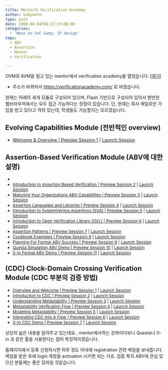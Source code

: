 ```yaml
---
title: Mentor의 Verification Academy
author: babyworm
type: post
date: 2009-08-04T00:22:37+00:00
categories:
  - 'News on SoC &amp; IP design'
tags:
  - ABV
  - Assertion
  - Mentor
  - Verification

---
```

OVM과 AVM을 밀고 있는 mentor에서 verification academy를 열었습니다. [<a href="https://verificationacademy.com/" target="_blank">여기</a>]
- 주소가 바뀌어서 https://verificationacademy.com/ 로 바꿨습니다.

현재는 아래의 세개 모듈로 구성되어 있으며, Flash 기반으로 구성되어 있어서 왠만한 웹브라우저에서는 모두 접근 가능하다는 장점이 있습니다. 단, 현재는 회사 메일로만 가입을 받고 있다고 적혀 있는데, 학생들도 가능할지는 모르겠습니다.

## Evolving Capabilities Module (전반적인 overview)

- <a href="http://verification-academy.mentor.com/content/welcome-overview-preview-session-1"> Welcome & Overview | Preview Session 1</a> | <a href="http://verification-academy.mentor.com/articulate/redirect/9176532177" target="_blank">Launch Session</a>

## Assertion-Based Verification Module (ABV에 대한 설명)

<div class="session-demo-section">
  <ul class="session-demo-list">
    <li>
      <font size="2"></font>
    </li>
    <li>
      <font size="2"><a class="lightbox-processed" href="http://verification-academy.mentor.com/content/introduction-assertion-based-verification-preview-session-2" rel="lightframe">Introduction to Assertion Based Verification | Preview Session 2</a> | <a href="http://verification-academy.mentor.com/articulate/redirect/9176540074" target="_blank">Launch Session</a></font>
    </li>
    <li>
      <font size="2"><a class="lightbox-processed" href="http://verification-academy.mentor.com/content/maturing-your-organizations-abv-capabilities-preview-session-3" rel="lightframe">Maturing Your Organizations ABV Capabilities | Preview Session 3</a> | <a href="http://verification-academy.mentor.com/articulate/redirect/9176520952" target="_blank">Launch Session</a></font>
    </li>
    <li>
      <font size="2"><a class="lightbox-processed" href="http://verification-academy.mentor.com/content/assertion-languages-and-libraries-preview-session-4" rel="lightframe">Assertion Languages and Libraries | Preview Session 4</a> | <a href="http://verification-academy.mentor.com/articulate/redirect/9176579199" target="_blank">Launch Session</a></font>
    </li>
    <li>
      <font size="2"><a class="lightbox-processed" href="http://verification-academy.mentor.com/content/introduction-systemverilog-assertions-sva-preview-session-5" rel="lightframe">Introduction to SystemVerilog Assertions (SVA) | Preview Session 5</a> | <a href="http://verification-academy.mentor.com/articulate/redirect/9176596866" target="_blank">Launch Session</a></font>
    </li>
    <li>
      <font size="2"><a class="lightbox-processed" href="http://verification-academy.mentor.com/content/introduction-open-verification-library-ovl-preview-session-6" rel="lightframe">Introduction to Open Verification Library (OVL) | Preview Session 6</a> | <a href="http://verification-academy.mentor.com/articulate/redirect/9176583383" target="_blank">Launch Session</a></font>
    </li>
    <li>
      <font size="2"><a class="lightbox-processed" href="http://verification-academy.mentor.com/content/assertion-patterns-preview-session-7" rel="lightframe">Assertion Patterns | Preview Session 7</a> | <a href="http://verification-academy.mentor.com/articulate/redirect/9176503662" target="_blank">Launch Session</a></font>
    </li>
    <li>
      <font size="2"><a class="lightbox-processed" href="http://verification-academy.mentor.com/content/assertion-cookbook-preview-session-8" rel="lightframe">Cookbook Examples | Preview Session 8</a> | <a href="http://verification-academy.mentor.com/articulate/redirect/9176556749" target="_blank">Launch Session</a></font>
    </li>
    <li>
      <font size="2"><a class="lightbox-processed" href="http://verification-academy.mentor.com/content/planning-formal-abv-success-preview-session-9" rel="lightframe">Planning For Formal ABV Success | Preview Session 9</a> | <a href="http://verification-academy.mentor.com/articulate/redirect/9176595533" target="_blank">Launch Session</a></font>
    </li>
    <li>
      <font size="2"><a class="lightbox-processed" href="http://verification-academy.mentor.com/content/questa-simulation-abv-demo-preview-session-10" rel="lightframe">Questa Simulation ABV Demo | Preview Session 10</a> | <a href="http://verification-academy.mentor.com/articulate/redirect/9176534352" target="_blank">Launch Session</a></font>
    </li>
    <li>
      <font size="2"><a class="lightbox-processed" href="http://verification-academy.mentor.com/content/0-formal-abv-demo-preview-session-11" rel="lightframe">0-In Formal ABV Demo | Preview Session 11</a> | <a href="http://verification-academy.mentor.com/articulate/redirect/9176562684" target="_blank">Launch Session</a></font>
    </li>
  </ul>
</div>

## (CDC) Clock-Domain Crossing Verification Module (CDC 부분의 검증 방법)

<div class="session-demo-section">
  <ul class="session-demo-list">
    <li>
      <font size="2"><a class="lightbox-processed" href="http://verification-academy.mentor.com/content/overview-and-welcome-preview-session-1" rel="lightframe">Overview and Welcome | Preview Session 1</a> | <a href="http://verification-academy.mentor.com/articulate/redirect/9176543151" target="_blank">Launch Session</a></font>
    </li>
    <li>
      <font size="2"><a class="lightbox-processed" href="http://verification-academy.mentor.com/content/introduction-cdc-preview-session-2" rel="lightframe">Introduction to CDC | Preview Session 2</a> | <a href="http://verification-academy.mentor.com/articulate/redirect/9176542087" target="_blank">Launch Session</a></font>
    </li>
    <li>
      <font size="2"><a class="lightbox-processed" href="http://verification-academy.mentor.com/content/understanding-metastability-preview-session-3" rel="lightframe">Understanding Metastability | Preview Session 3</a> | <a href="http://verification-academy.mentor.com/articulate/redirect/9176512256" target="_blank">Launch Session</a></font>
    </li>
    <li>
      <font size="2"><a class="lightbox-processed" href="http://verification-academy.mentor.com/content/metastability-verification-flow-preview-session-4" rel="lightframe">Metastability Verification Flow | Preview Session 4</a> | <a href="http://verification-academy.mentor.com/articulate/redirect/9176524435" target="_blank">Launch Session</a></font>
    </li>
    <li>
      <font size="2"><a class="lightbox-processed" href="http://verification-academy.mentor.com/content/modeling-metastability-preview-session-5" rel="lightframe">Modeling Metastability | Preview Session 5</a> | <a href="http://verification-academy.mentor.com/articulate/redirect/9176562284" target="_blank">Launch Session</a></font>
    </li>
    <li>
      <font size="2"><a class="lightbox-processed" href="http://verification-academy.mentor.com/content/integrating-cdc-flow-preview-session-6" rel="lightframe">Integrating CDC Into A Flow | Preview Session 6</a> | <a href="http://verification-academy.mentor.com/articulate/redirect/9176553243" target="_blank">Launch Session</a></font>
    </li>
    <li>
      <font size="2"><a class="lightbox-processed" href="http://verification-academy.mentor.com/content/0-cdc-demo-preview-session-7" rel="lightframe">0-In CDC Demo | Preview Session 7</a> | <a href="http://verification-academy.mentor.com/articulate/redirect/9176561712" target="_blank">Launch Session</a></font>
    </li>
  </ul>

  <p>
    상당히 넓은 내용을 알려주고 있는데요.. mentor에서하는 강좌이다보니 Questa나 0-in 과 같은 툴을 사용한다는 점이 특징적이겠습니다.
  </p>

  <p>
    홈페이지에서 등록 신청하시면 하루 정도 이내에 registration 관련 메일을 보내줍니다. <br />메일을 받은 후에 login 계정을 activation 시키면 되는 거죠. 검증 특히 ABV에 관심 있으신 분들께는 좋은 강좌일 것같습니다.
  </p>
</div>